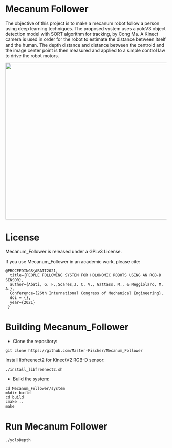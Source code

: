 # Mecanum Follower

The objective of this project is to make a mecanum robot follow a person using deep learning
techniques. The proposed system uses a yoloV3 object detection model with SORT algorithm for tracking, by Cong Ma. A Kinect camera is used in order for the  robot to estimate the distance between itself and the human. The depth distance and distance between the centroid and the image center point is then measured and applied to a  simple control law to drive the robot motors.


<img src="images/system/robot.jpeg"
width="773" height="489" /></a>
<!--img src="images/MOT20-01_CYTi.jpg" 
width="960" height="540" /></a!-->

# License

Mecanum_Follower is released under a GPLv3 License.

If you use Mecanum_Follower in an academic work, please cite:

    @PROCEEDINGS{ABATI2021,
      title={PEOPLE FOLLOWING SYSTEM FOR HOLONOMIC ROBOTS USING AN RGB-D SENSOR},
      author={Abati, G. F.,Soares,J. C. V., Gattass, M., & Meggiolaro, M. A.},
      Conference={26th International Congress of Mechanical Engineering},
      doi = {},
      year={2021}
     }
     
# Building Mecanum_Follower
- Clone the repository:
```
git clone https://github.com/Master-Fischer/Mecanum_Follower
```

Install libfreenect2 for KinectV2 RGB-D sensor:
```
./install_libfreenect2.sh
```

- Build the system:
```
cd Mecanum_Follower/system
mkdir build
cd build
cmake ..
make
```


# Run Mecanum Follower 
```
./yoloDepth
```





















